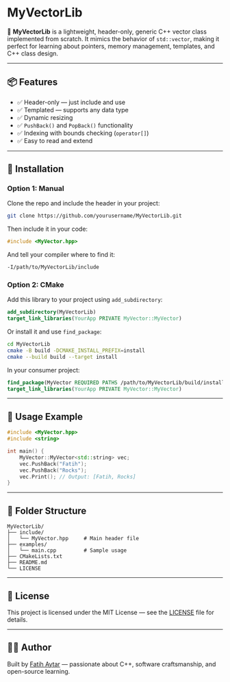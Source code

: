 # MyVectorLib

🚀 **MyVectorLib** is a lightweight, header-only, generic C++ vector class implemented from scratch. It mimics the behavior of `std::vector`, making it perfect for learning about pointers, memory management, templates, and C++ class design.

---

## 📦 Features

- ✅ Header-only — just include and use
- ✅ Templated — supports any data type
- ✅ Dynamic resizing
- ✅ `PushBack()` and `PopBack()` functionality
- ✅ Indexing with bounds checking (`operator[]`)
- ✅ Easy to read and extend

---

## 🔧 Installation

### Option 1: Manual

Clone the repo and include the header in your project:

```bash
git clone https://github.com/yourusername/MyVectorLib.git
```

Then include it in your code:

```cpp
#include <MyVector.hpp>
```

And tell your compiler where to find it:

```bash
-I/path/to/MyVectorLib/include
```

### Option 2: CMake

Add this library to your project using `add_subdirectory`:

```cmake
add_subdirectory(MyVectorLib)
target_link_libraries(YourApp PRIVATE MyVector::MyVector)
```

Or install it and use `find_package`:

```bash
cd MyVectorLib
cmake -B build -DCMAKE_INSTALL_PREFIX=install
cmake --build build --target install
```

In your consumer project:

```cmake
find_package(MyVector REQUIRED PATHS /path/to/MyVectorLib/build/install/lib/cmake/MyVector)
target_link_libraries(YourApp PRIVATE MyVector::MyVector)
```

---

## 🧪 Usage Example

```cpp
#include <MyVector.hpp>
#include <string>

int main() {
    MyVector::MyVector<std::string> vec;
    vec.PushBack("Fatih");
    vec.PushBack("Rocks");
    vec.Print(); // Output: [Fatih, Rocks]
}
```

---

## 📁 Folder Structure

```
MyVectorLib/
├── include/
│   └── MyVector.hpp     # Main header file
├── examples/
│   └── main.cpp         # Sample usage
├── CMakeLists.txt
├── README.md
└── LICENSE
```

---

## 📜 License

This project is licensed under the MIT License — see the [LICENSE](LICENSE) file for details.

---

## 👨‍💻 Author

Built by [Fatih Aytar](https://github.com/IdeaMfa) — passionate about C++, software craftsmanship, and open-source learning.
